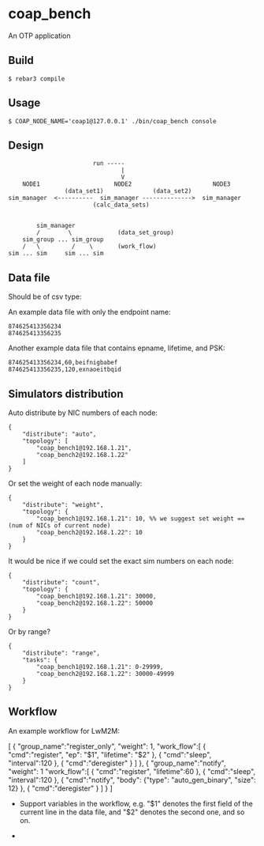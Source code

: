 coap_bench
=====

An OTP application

Build
-----

    $ rebar3 compile

Usage
-----

    $ COAP_NODE_NAME='coap1@127.0.0.1' ./bin/coap_bench console

Design
------

```
                        run -----
                                |
                                V
    NODE1                     NODE2                       NODE3
                (data_set1)              (data_set2)
sim_manager  <----------  sim_manager -------------->  sim_manager
                        (calc_data_sets)


        sim_manager
        /        \             (data_set_group)
    sim_group ... sim_group
    /   \         /    \       (work_flow)
sim ... sim     sim ... sim
```

Data file
---------

Should be of csv type:

An example data file with only the endpoint name:

```
874625413356234
874625413356235
```

Another example data file that contains epname, lifetime, and PSK:

```
874625413356234,60,beifnigbabef
874625413356235,120,exnaoeitbqid
```

Simulators distribution
-----------------------

Auto distribute by NIC numbers of each node:

```
{
    "distribute": "auto",
    "topology": [
        "coap_bench1@192.168.1.21",
        "coap_bench2@192.168.1.22"
    ]
}
```

Or set the weight of each node manually:

```
{
    "distribute": "weight",
    "topology": {
        "coap_bench1@192.168.1.21": 10, %% we suggest set weight == (num of NICs of current node)
        "coap_bench2@192.168.1.22": 10
    }
}
```

It would be nice if we could set the exact sim numbers on each node:

```
{
    "distribute": "count",
    "topology": {
        "coap_bench1@192.168.1.21": 30000,
        "coap_bench2@192.168.1.22": 50000
    }
}
```

Or by range?

```
{
    "distribute": "range",
    "tasks": {
        "coap_bench1@192.168.1.21": 0-29999,
        "coap_bench2@192.168.1.22": 30000-49999
    }
}
```

Workflow
--------

An example workflow for LwM2M:

[
    {
        "group_name":"register_only",
        "weight": 1,
        "work_flow":[
            {
                "cmd":"register",
                "ep": "$1",
                "lifetime": "$2"
            },
            {
                "cmd":"sleep",
                "interval":120
            },
            {
                "cmd":"deregister"
            }
        ]
    },
    {
        "group_name":"notify",
        "weight": 1
        "work_flow":[
            {
                "cmd":"register",
                "lifetime":60
            },
            {
                "cmd":"sleep",
                "interval":120
            },
            {
                "cmd":"notify",
                "body": {"type": "auto_gen_binary", "size": 12}
            },
            {
                "cmd":"deregister"
            }
        ]
    }
]

- Support variables in the workflow, e.g. "$1" denotes the first field of the current line in the data file, and "$2" denotes the second one, and so on.

- 